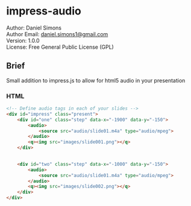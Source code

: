 impress-audio
=============

Author: Daniel Simons<br />
Author Email: daniel.simons1@gmail.com<br />
Version: 1.0.0<br />
License: Free General Public License (GPL)<br />

<h2>Brief</h2>
Small addition to impress.js to allow for html5 audio in your presentation

<h3>HTML</h3>

```html
<!-- Define audio tags in each of your slides -->
<div id="impress" class="present">
    <div id="one" class="step" data-x="-1900" data-y="-150">
        <audio>
            <source src="audio/slide01.m4a" type="audio/mpeg">
        </audio>
        <q><img src="images/slide001.png"></q>
    </div>

    
    <div id="two" class="step" data-x="-1000" data-y="-150">
        <audio>
            <source src="audio/slide01.m4a" type="audio/mpeg">
        </audio>
        <q><img src="images/slide002.png"></q>
    </div>  
</div>
```




